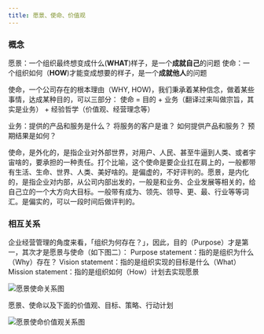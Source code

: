 ```yaml
---
title: 愿景、使命、价值观
---
```


### 概念

愿景：一个组织最终想变成什么(**WHAT**)样子，是一个**成就自己**的问题
使命：一个组织如何（**HOW**)才能变成想要的样子，是一个**成就他人**的问题

使命，一个公司存在的根本理由（WHY, HOW)，我们秉承着某种信念，做着某些事情，达成某种目的，可以三部分：
使命 = 目的 + 业务（翻译过来叫做宗旨，其实是业务） + 经验哲学（价值观、经营理念等）

业务：提供的产品和服务是什么？ 将服务的客户是谁？ 如何提供产品和服务？ 预期结果是如何？

使命，是外化的，是指企业对外部世界，对用户、人民、甚至牛逼到人类、或者宇宙啥的，要承担的一种责任。打个比喻，这个使命是要企业扛在肩上的，一般都带有生活、生命、世界、人类、美好啥的。是偏虚的，不好评判的。愿景，是内化的，是指企业对内部，从公司内部出发的，一般是和业务、企业发展等相关的，给自己立的一个大方向大目标。一般带有成为、领先、领导、更、最、行业等等词汇。是偏实的，可以一段时间后做评判的。

### 相互关系

企业经营管理的角度来看，「组织为何存在？」，因此，目的（Purpose）才是第一，其次才是愿景与使命（如下图二）：
Purpose statement：指的是组织为什么（Why）存在？
Vision statement：指的是组织实现的目标是什么（What）
Mission statement：指的是组织如何（How）计划去实现愿景

![愿景使命关系图](http://cdn.b5mang.com/202142610633.png)

愿景、使命以及下面的价值观、目标、策略、行动计划

![愿景使命价值观关系图](http://cdn.b5mang.com/20214261069.png)

